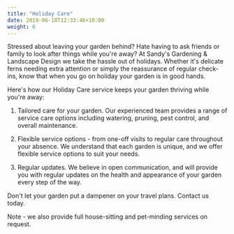 ```yaml
---
title: "Holiday Care"
date: 2019-06-18T12:33:46+10:00
weight: 6
---
```


 Stressed about leaving your garden behind? Hate having to ask friends or family to look after things while you're away? At Sandy's Gardening & Landscape Design we take the hassle out of holidays. Whether it's delicate ferns needing extra attention or simply the reassurance of regular check-ins, know that when you go on holiday your garden is in good hands.

Here's how our Holiday Care service keeps your garden thriving while you're away:

1. Tailored care for your garden. Our experienced team provides a range of service care options including watering, pruning, pest control, and overall maintenance. 

2. Flexible service options - from one-off visits to regular care throughout your absence. We understand that each garden is unique, and we offer flexible service options to suit your needs. 

3. Regular updates. We believe in open communication, and will provide you with regular updates on the health and appearance of your garden every step of the way. 

Don't let your garden put a dampener on your travel plans.
Contact us today. 

Note - we also provide full house-sitting and pet-minding services on request. 
